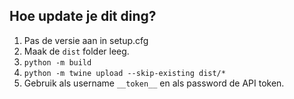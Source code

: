 ## Hoe update je dit ding?

1. Pas de versie aan in setup.cfg
1. Maak de `dist` folder leeg. 
1. `python -m build`
1. `python -m twine upload --skip-existing dist/*`
1. Gebruik als username `__token__` en als password de API token.